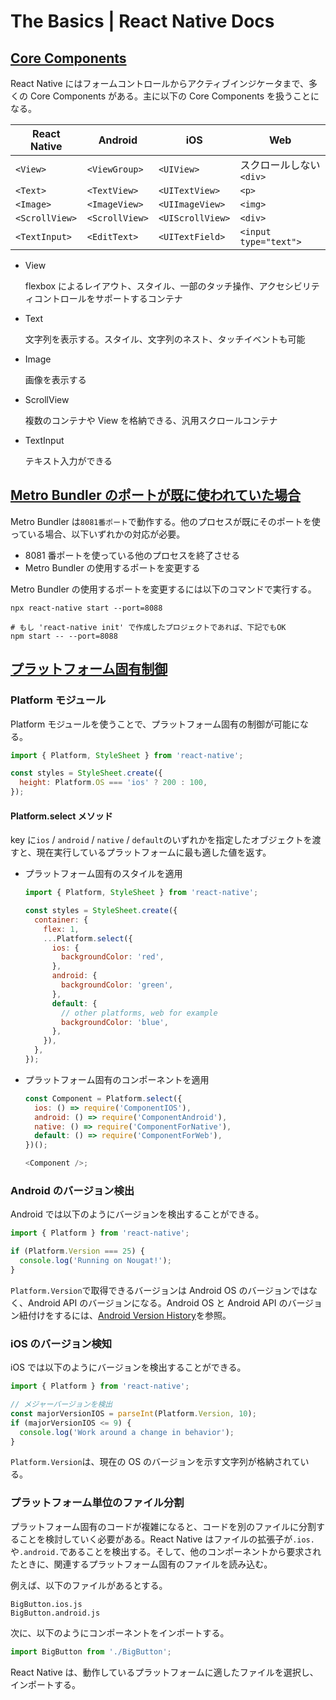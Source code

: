 # The Basics | React Native Docs

## [Core Components](https://reactnative.dev/docs/intro-react-native-components#core-components)

React Native にはフォームコントロールからアクティブインジケータまで、多くの Core Components がある。主に以下の Core Components を扱うことになる。

| React Native   | Android        | iOS              | Web                     |
| -------------- | -------------- | ---------------- | ----------------------- |
| `<View>`       | `<ViewGroup>`  | `<UIView>`       | スクロールしない`<div>` |
| `<Text>`       | `<TextView>`   | `<UITextView>`   | `<p>`                   |
| `<Image>`      | `<ImageView>`  | `<UIImageView>`  | `<img>`                 |
| `<ScrollView>` | `<ScrollView>` | `<UIScrollView>` | `<div>`                 |
| `<TextInput>`  | `<EditText>`   | `<UITextField>`  | `<input type="text">`   |

- View

  flexbox によるレイアウト、スタイル、一部のタッチ操作、アクセシビリティコントロールをサポートするコンテナ

- Text

  文字列を表示する。スタイル、文字列のネスト、タッチイベントも可能

- Image

  画像を表示する

- ScrollView

  複数のコンテナや View を格納できる、汎用スクロールコンテナ

- TextInput

  テキスト入力ができる

## [Metro Bundler のポートが既に使われていた場合](https://reactnative.dev/docs/troubleshooting#port-already-in-use)

Metro Bundler は`8081番ポート`で動作する。他のプロセスが既にそのポートを使っている場合、以下いずれかの対応が必要。

- 8081 番ポートを使っている他のプロセスを終了させる
- Metro Bundler の使用するポートを変更する

Metro Bundler の使用するポートを変更するには以下のコマンドで実行する。

```shell
npx react-native start --port=8088

# もし 'react-native init' で作成したプロジェクトであれば、下記でもOK
npm start -- --port=8088
```

## [プラットフォーム固有制御](https://reactnative.dev/docs/platform-specific-code)

### Platform モジュール

Platform モジュールを使うことで、プラットフォーム固有の制御が可能になる。

```js
import { Platform, StyleSheet } from 'react-native';

const styles = StyleSheet.create({
  height: Platform.OS === 'ios' ? 200 : 100,
});
```

#### Platform.select メソッド

key に`ios` / `android` / `native` / `default`のいずれかを指定したオブジェクトを渡すと、現在実行しているプラットフォームに最も適した値を返す。

- プラットフォーム固有のスタイルを適用

  ```js
  import { Platform, StyleSheet } from 'react-native';

  const styles = StyleSheet.create({
    container: {
      flex: 1,
      ...Platform.select({
        ios: {
          backgroundColor: 'red',
        },
        android: {
          backgroundColor: 'green',
        },
        default: {
          // other platforms, web for example
          backgroundColor: 'blue',
        },
      }),
    },
  });
  ```

- プラットフォーム固有のコンポーネントを適用

  ```js
  const Component = Platform.select({
    ios: () => require('ComponentIOS'),
    android: () => require('ComponentAndroid'),
    native: () => require('ComponentForNative'),
    default: () => require('ComponentForWeb'),
  })();

  <Component />;
  ```

### Android のバージョン検出

Android では以下のようにバージョンを検出することができる。

```js
import { Platform } from 'react-native';

if (Platform.Version === 25) {
  console.log('Running on Nougat!');
}
```

`Platform.Version`で取得できるバージョンは Android OS のバージョンではなく、Android API のバージョンになる。Android OS と Android API のバージョン紐付けをするには、[Android Version History](https://en.wikipedia.org/wiki/Android_version_history#Overview)を参照。

### iOS のバージョン検知

iOS では以下のようにバージョンを検出することができる。

```js
import { Platform } from 'react-native';

// メジャーバージョンを検出
const majorVersionIOS = parseInt(Platform.Version, 10);
if (majorVersionIOS <= 9) {
  console.log('Work around a change in behavior');
}
```

`Platform.Version`は、現在の OS のバージョンを示す文字列が格納されている。

### プラットフォーム単位のファイル分割

プラットフォーム固有のコードが複雑になると、コードを別のファイルに分割することを検討していく必要がある。React Native はファイルの拡張子が`.ios.`や`.android.`であることを検出する。そして、他のコンポーネントから要求されたときに、関連するプラットフォーム固有のファイルを読み込む。

例えば、以下のファイルがあるとする。

```text
BigButton.ios.js
BigButton.android.js
```

次に、以下のようにコンポーネントをインポートする。

```js
import BigButton from './BigButton';
```

React Native は、動作しているプラットフォームに適したファイルを選択し、インポートする。

